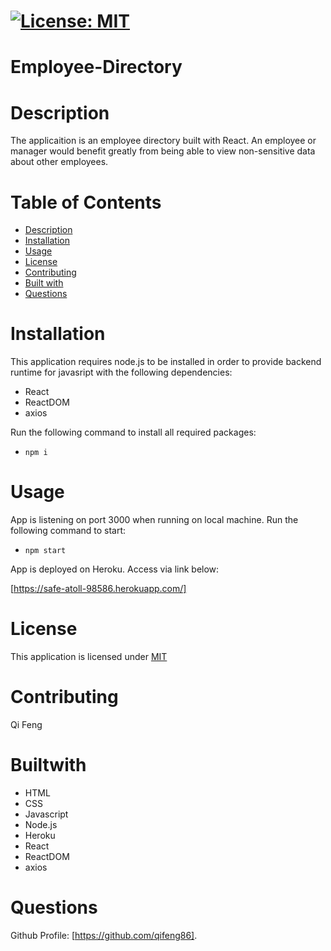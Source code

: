 # [![License: MIT](https://img.shields.io/badge/License-MIT-yellow.svg)](https://opensource.org/licenses/MIT)

# Employee-Directory

# Description

The applicaition is an employee directory built with React. An employee or manager would benefit greatly from being able to view non-sensitive data about other employees.

# Table of Contents
* [Description](#description)
* [Installation](#installation)
* [Usage](#usage)
* [License](#license)
* [Contributing](#contribute)
* [Built with](#Builtwith)
* [Questions](#questions)

# Installation

This application requires node.js to be installed in order to provide backend runtime for javasript with the following dependencies:

- React
- ReactDOM
- axios

Run the following command to install all required packages:

- `npm i`

# Usage

App is listening on port 3000 when running on local machine. Run the following command to start:

- `npm start`

App is deployed on Heroku. Access via link below:

[https://safe-atoll-98586.herokuapp.com/]

# License

This application is licensed under [MIT](https://github.com/qifeng86/Employee-Directory/blob/main/LICENSE)

# Contributing

Qi Feng

# Builtwith
- HTML
- CSS
- Javascript
- Node.js
- Heroku
- React
- ReactDOM
- axios

  
# Questions

Github Profile: [https://github.com/qifeng86].
